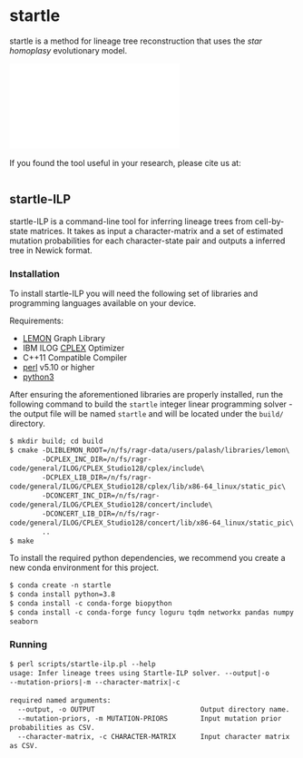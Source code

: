 # startle

startle is a method for lineage tree reconstruction that uses the
*star homoplasy* evolutionary model. 

![overview](docs/overview.pdf)

If you found the tool useful in your research, please cite us at:
```
```

## startle-ILP

startle-ILP is a command-line tool for inferring lineage trees from 
cell-by-state matrices. It takes as input a character-matrix and
a set of estimated mutation probabilities for each character-state pair
and outputs a inferred tree in Newick format.

### Installation

To install startle-ILP you will need the following set of libraries
and programming languages available on your device.

Requirements:
- [LEMON](https://lemon.cs.elte.hu/trac/lemon) Graph Library
- IBM ILOG [CPLEX](https://www.ibm.com/analytics/cplex-optimizer) Optimizer
- C++11 Compatible Compiler
- [perl](https://www.perl.org/) v5.10 or higher
- [python3](https://www.python.org/downloads/)

After ensuring the aforementioned libraries are properly installed,
run the following command to build the `startle` integer linear programming
solver - the output file will be named `startle` and will be located under 
the `build/` directory.

```
$ mkdir build; cd build
$ cmake -DLIBLEMON_ROOT=/n/fs/ragr-data/users/palash/libraries/lemon\
        -DCPLEX_INC_DIR=/n/fs/ragr-code/general/ILOG/CPLEX_Studio128/cplex/include\
        -DCPLEX_LIB_DIR=/n/fs/ragr-code/general/ILOG/CPLEX_Studio128/cplex/lib/x86-64_linux/static_pic\
        -DCONCERT_INC_DIR=/n/fs/ragr-code/general/ILOG/CPLEX_Studio128/concert/include\
        -DCONCERT_LIB_DIR=/n/fs/ragr-code/general/ILOG/CPLEX_Studio128/concert/lib/x86-64_linux/static_pic\
        ..
$ make
```

To install the required python dependencies, we recommend
you create a new conda environment for this project. 

```
$ conda create -n startle
$ conda install python=3.8
$ conda install -c conda-forge biopython
$ conda install -c conda-forge funcy loguru tqdm networkx pandas numpy seaborn
```

### Running

```
$ perl scripts/startle-ilp.pl --help
usage: Infer lineage trees using Startle-ILP solver. --output|-o
--mutation-priors|-m --character-matrix|-c

required named arguments:
  --output, -o OUTPUT                          Output directory name.
  --mutation-priors, -m MUTATION-PRIORS        Input mutation prior probabilities as CSV.
  --character-matrix, -c CHARACTER-MATRIX      Input character matrix as CSV.
```
